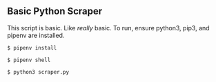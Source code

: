 ## Basic Python Scraper
This script is basic. Like *really* basic.
To run, ensure python3, pip3, and pipenv are installed.

`$ pipenv install`

`$ pipenv shell`

`$ python3 scraper.py`